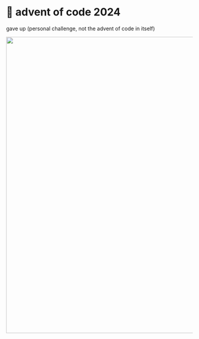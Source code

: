# 🎄 advent of code 2024

gave up (personal challenge, not the advent of code in itself)

<img src="https://static.wikia.nocookie.net/59fc6b6c-9840-456b-afd2-fd775bf46bc2/scale-to-width/755" height=800 width=1200>
